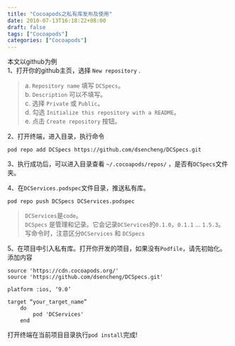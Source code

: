 ```yaml
---
title: "Cocoapods之私有库发布及使用"
date: 2010-07-13T16:18:22+08:00
draft: false
tags: ["Cocoapods"]
categories: ["Cocoapods"]
---
```


本文以github为例  
1、打开你的github主页，选择 `New repository` .

> a. `Repository name` 填写 `DCSpecs`。  
> b. `Description` 可以不填写。  
> c. 选择 `Private` 或 `Public`。  
> d. 勾选 `Initialize this repository with a README`。  
> e. 点击 `Create repository` 按钮。

2、打开终端，进入目录，执行命令

```text
pod repo add DCSpecs https://github.com/dsencheng/DCSpecs.git
```

3、执行成功后，可以进入目录查看 `~/.cocoapods/repos/` ，是否有`DCSpecs`文件夹。

4、在`DCServices.podspec`文件目录，推送私有库。

```text
pod repo push DCSpecs DCServices.podspec
```

> `DCServices`是`code`。  
> `DCSpecs` 是管理和记录。它会记录`DCServices`的`0.1.0`，`0.1.1` ... `1.5.3`。  
> 写命令时，注意区分`DCServices` 和 `DCSpecs`

5、在项目中引入私有库。打开你开发的项目，如果没有`Podfile`，请先初始化。添加内容

```text
source 'https://cdn.cocoapods.org/'
source 'https://github.com/dsencheng/DCSpecs.git'

platform :ios, ‘9.0’

target “your_target_name”   
    do
        pod 'DCServices'
    end
```

打开终端在当前项目目录执行`pod install`完成!
